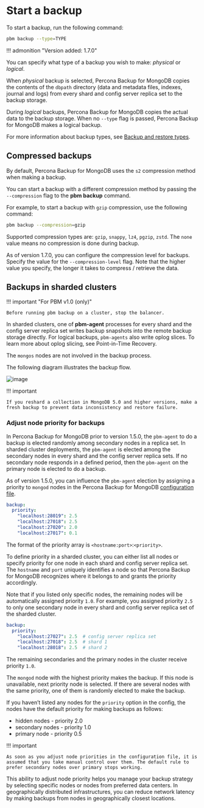 # Start a backup

To start a backup, run the following command:

```sh
pbm backup --type=TYPE
```

!!! admonition "Version added: 1.7.0" 

You can specify what type of a backup you wish to make: *physical* or *logical*.

When *physical* backup is selected, Percona Backup for MongoDB copies the contents of the `dbpath` directory (data and metadata files, indexes, journal and logs) from every shard and config server replica set to the backup storage.

During *logical* backups, Percona Backup for MongoDB copies the actual data to the backup storage. When no `--type` flag is passed, Percona Backup for MongoDB makes a logical backup.

For more information about backup types, see [Backup and restore types](../details/backup-types.md).

## Compressed backups

By default, Percona Backup for MongoDB uses the `s2` compression method when making a backup.

You can start a backup with a different compression method by passing the `--compression` flag to the **pbm backup** command.

For example, to start a backup with `gzip` compression, use the following command:

```sh
pbm backup --compression=gzip
```

Supported compression types are: `gzip`, `snappy`, `lz4`, `pgzip`, `zstd`.  The `none` value means no compression is done during backup.

As of version 1.7.0, you can configure the compression level for backups. Specify the value for the `--compression-level` flag. Note that the higher value you specify, the longer it takes to compress / retrieve the data.

## Backups in sharded clusters

!!! important "For PBM v1.0 (only)"

    Before running pbm backup on a cluster, stop the balancer.

In sharded clusters, one of **pbm-agent** processes for every shard and the config server replica set writes backup snapshots  into the remote backup storage directly. For logical backups, `pbm-agents` also write oplog slices. To learn more about oplog slicing, see Point-in-Time Recovery.

The `mongos` nodes are not involved in the backup process.

The following diagram illustrates the backup flow.

![image](../_images/pbm-backup-shard.png)

!!! important

    If you reshard a collection in MongoDB 5.0 and higher versions, make a fresh backup to prevent data inconsistency and restore failure.

### Adjust node priority for backups

In Percona Backup for MongoDB prior to version 1.5.0, the `pbm-agent` to do a backup is elected randomly among secondary nodes in a replica set. In sharded cluster deployments, the `pbm-agent` is elected among the secondary nodes in every shard and the config server replica sets. If no secondary node responds in a defined period, then the `pbm-agent` on the primary node is elected to do a backup.

As of version 1.5.0, you can influence the `pbm-agent` election by assigning a priority to `mongod` nodes in the Percona Backup for MongoDB [configuration file](../reference/config.md).

```yaml
backup:
  priority:
    "localhost:28019": 2.5
    "localhost:27018": 2.5
    "localhost:27020": 2.0
    "localhost:27017": 0.1
```

The format of the priority array is `<hostname:port>`:`<priority>`.

To define priority in a sharded cluster, you can either list all nodes or specify priority for one node in each shard and config server replica set. The `hostname` and `port` uniquely identifies a node so that Percona Backup for MongoDB recognizes where it belongs to and grants the priority accordingly.

Note that if you listed only specific nodes, the remaining nodes will be automatically assigned priority `1.0`. For example, you assigned priority `2.5` to only one secondary node in every shard and config server replica set of the sharded cluster.

```yaml
backup:
  priority:
    "localhost:27027": 2.5  # config server replica set
    "localhost:27018": 2.5  # shard 1
    "localhost:28018": 2.5  # shard 2
```

The remaining secondaries and the primary nodes in the cluster receive priority `1.0`.

The `mongod` node with the highest priority makes the backup. If this node is unavailable, next priority node is selected. If there are several nodes with the same priority, one of them is randomly elected to make the backup.

If you haven’t listed any nodes for the `priority` option in the config, the nodes have the default priority for making backups as follows:

* hidden nodes - priority 2.0
* secondary nodes - priority 1.0
* primary node - priority 0.5

!!! important

    As soon as you adjust node priorities in the configuration file, it is assumed that you take manual control over them. The default rule to prefer secondary nodes over primary stops working.

This ability to adjust node priority helps you manage your backup strategy by selecting specific nodes or nodes from preferred data centers. In geographically distributed infrastructures, you can reduce network latency by making backups from nodes in geographically closest locations.

